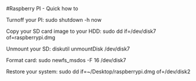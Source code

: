 #Raspberry PI - Quick how to

Turnoff your PI:
sudo shutdown -h now

Copy your SD card image to your HDD:
sudo dd if=/dev/disk7 of=raspberrypi.dmg

Unmount your SD:
diskutil unmountDisk /dev/disk7

Format card:
sudo newfs_msdos -F 16 /dev/disk7

Restore your system:
sudo dd if=~/Desktop/raspberrypi.dmg of=/dev/disk2
